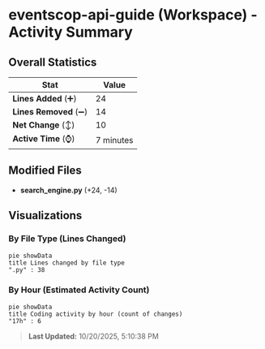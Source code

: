 # eventscop-api-guide (Workspace) - Activity Summary 

## Overall Statistics

| Stat                   | Value                                                             |
| ---------------------- | ----------------------------------------------------------------- |
| **Lines Added** (➕)   | 24                                          |
| **Lines Removed** (➖) | 14                                        |
| **Net Change** (↕)    | 10                |
| **Active Time** (⌚)   | 7 minutes |


## Modified Files
- **search_engine.py** (+24, -14)

## Visualizations

### By File Type (Lines Changed)

```mermaid
pie showData
title Lines changed by file type
".py" : 38
```

### By Hour (Estimated Activity Count)

```mermaid
pie showData
title Coding activity by hour (count of changes)
"17h" : 6
```


> **Last Updated:** 10/20/2025, 5:10:38 PM